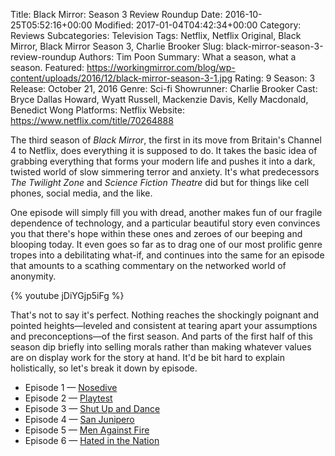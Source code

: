 Title: Black Mirror: Season 3 Review Roundup
Date: 2016-10-25T05:52:16+00:00
Modified: 2017-01-04T04:42:34+00:00
Category: Reviews
Subcategories: Television
Tags: Netflix, Netflix Original, Black Mirror, Black Mirror Season 3, Charlie Brooker
Slug: black-mirror-season-3-review-roundup
Authors: Tim Poon
Summary: What a season, what a season.
Featured: https://workingmirror.com/blog/wp-content/uploads/2016/12/black-mirror-season-3-1.jpg
Rating: 9
Season: 3
Release: October 21, 2016
Genre: Sci-fi
Showrunner: Charlie Brooker
Cast: Bryce Dallas Howard, Wyatt Russell, Mackenzie Davis, Kelly Macdonald, Benedict Wong
Platforms: Netflix
Website: https://www.netflix.com/title/70264888

The third season of *Black Mirror*, the first in its move from Britain's Channel 4 to Netflix, does everything it is supposed to do. It takes the basic idea of grabbing everything that forms your modern life and pushes it into a dark, twisted world of slow simmering terror and anxiety. It's what predecessors *The Twilight Zone* and *Science Fiction Theatre* did but for things like cell phones, social media, and the like.

One episode will simply fill you with dread, another makes fun of our fragile dependence of technology, and a particular beautiful story even convinces you that there's hope within these ones and zeroes of our beeping and blooping today. It even goes so far as to drag one of our most prolific genre tropes into a debilitating what-if, and continues into the same for an episode that amounts to a scathing commentary on the networked world of anonymity.

{% youtube jDiYGjp5iFg %}

That's not to say it's perfect. Nothing reaches the shockingly poignant and pointed heights—leveled and consistent at tearing apart your assumptions and preconceptions—of the first season. And parts of the first half of this season dip briefly into selling morals rather than making whatever values are on display work for the story at hand. It'd be bit hard to explain holistically, so let's break it down by episode.

- Episode 1 — [Nosedive](http://workingmirror.com/2016/10/25/black-mirror-season-3-review-nosedive/)
- Episode 2 — [Playtest](http://workingmirror.com/2016/10/25/black-mirror-season-3-review-playtest/)
- Episode 3 — [Shut Up and Dance](http://workingmirror.com/2016/10/25/black-mirror-season-3-review-shut-up-and-dance/)
- Episode 4 — [San Junipero](http://workingmirror.com/2016/10/25/black-mirror-season-3-review-san-junipero/)
- Episode 5 — [Men Against Fire](http://workingmirror.com/2016/10/25/black-mirror-season-3-review-men-against-fire/)
- Episode 6 — [Hated in the Nation](http://workingmirror.com/2016/10/25/black-mirror-season-3-review-hated-in-the-nation/)
